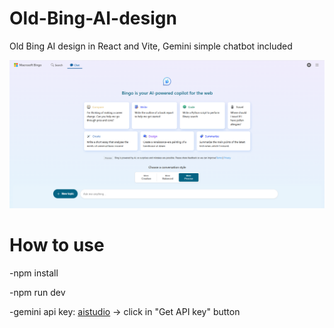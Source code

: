 # Old-Bing-AI-design
Old Bing AI design in React and Vite, Gemini simple chatbot included

![Descrição da imagem](src/assets/image.png)

# How to use

-npm install

-npm run dev

-gemini api key: [aistudio](aistudio.google.com) -> click in "Get API key" button